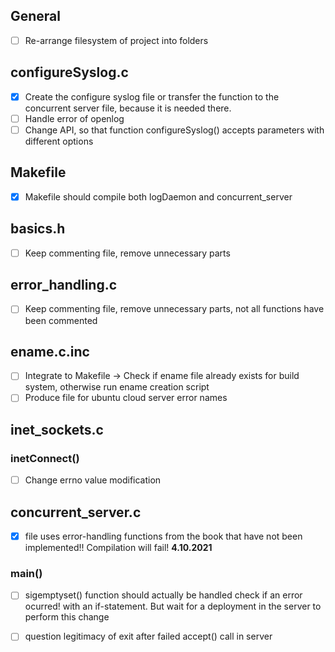 ## General
* [ ] Re-arrange filesystem of project into folders
## configureSyslog.c
* [X] Create the configure syslog file or transfer the function to the concurrent server file, because it is needed there.
* [ ] Handle error of openlog
* [ ] Change API, so that function configureSyslog() accepts parameters with different options
## Makefile
* [X] Makefile should compile both logDaemon and concurrent_server
## basics.h
* [ ] Keep commenting file, remove unnecessary parts
## error_handling.c
* [ ] Keep commenting file, remove unnecessary parts, not all functions have been commented
## ename.c.inc
* [ ] Integrate to Makefile -> Check if ename file already exists for build system, otherwise run ename creation script
* [ ] Produce file for ubuntu cloud server error names
## inet_sockets.c
### inetConnect()
* [ ] Change errno value modification
## concurrent_server.c
* [X] file uses error-handling functions from the book that have not been implemented!! Compilation will fail! **4.10.2021**
### main()
* [ ] sigemptyset() function should actually be handled check if an error ocurred! with an if-statement. But wait for a deployment in the server to perform this change
* [ ] question legitimacy of exit after failed accept() call in server


